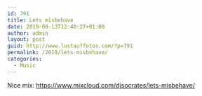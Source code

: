 ```yaml
---
id: 791
title: Lets misbehave
date: 2019-08-13T12:40:27+01:00
author: admin
layout: post
guid: http://www.lustauffotos.com/?p=791
permalink: /2019/lets-misbehave/
categories:
  - Music
---
```

Nice mix: <https://www.mixcloud.com/djsocrates/lets-misbehave/>